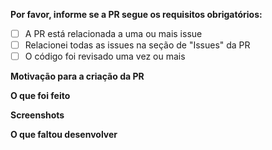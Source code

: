 **Por favor, informe se a PR segue os requisitos obrigatórios:**
<!--- Exemplo checkbox marcado: - [x] -->

- [ ] A PR está relacionada a uma ou mais issue
- [ ] Relacionei todas as issues na seção de "Issues" da PR <!--- Só é possível após criação desta PR -->
- [ ] O código foi revisado uma vez ou mais

**Motivação para a criação da PR**
<!---Descreva de maneira clara e concisa a motivação para a criação da PR na linha abaixo.-->

**O que foi feito**
<!---
  Se muita coisa foi feita, por favor resumir na linha abaixo.
  Exemplo:
    - Um açaí no capricho
    - Uma landing page
    - Um som que te faz dançar
-->

**Screenshots**
<!---
  Se possível, adicionar imagens que ilustram o que foi desenvolvido.
-->

**O que faltou desenvolver**
<!---
  Descreva alguns pontos que podem ser desenvolvidos com relação a PR.
-->
